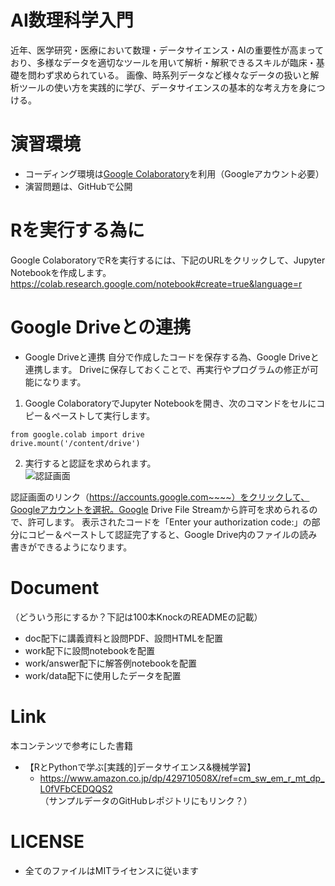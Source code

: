 AI数理科学入門
====
近年、医学研究・医療において数理・データサイエンス・AIの重要性が高まっており、多様なデータを適切なツールを用いて解析・解釈できるスキルが臨床・基礎を問わず求められている。
画像、時系列データなど様々なデータの扱いと解析ツールの使い方を実践的に学び、データサイエンスの基本的な考え方を身につける。

演習環境
====
- コーディング環境は[Google Colaboratory](https://colab.research.google.com/notebooks/welcome.ipynb?hl=ja)を利用（Googleアカウント必要）
- 演習問題は、GitHubで公開

Rを実行する為に
====
Google ColaboratoryでRを実行するには、下記のURLをクリックして、Jupyter Notebookを作成します。
https://colab.research.google.com/notebook#create=true&language=r

Google Driveとの連携
====
- Google Driveと連携
自分で作成したコードを保存する為、Google Driveと連携します。
Driveに保存しておくことで、再実行やプログラムの修正が可能になります。

1. Google ColaboratoryでJupyter Notebookを開き、次のコマンドをセルにコピー＆ペーストして実行します。
```
from google.colab import drive
drive.mount('/content/drive')
```
2. 実行すると認証を求められます。</br>
![認証画面](https://cdn-ak.f.st-hatena.com/images/fotolife/p/pytry3g/20180918/20180918194042.png "認証画面")

認証画面のリンク（https://accounts.google.com~~~~）をクリックして、Googleアカウントを選択。Google Drive File Streamから許可を求められるので、許可します。
表示されたコードを「Enter your authorization code:」の部分にコピー＆ペーストして認証完了すると、Google Drive内のファイルの読み書きができるようになります。


Document
====
（どういう形にするか？下記は100本KnockのREADMEの記載）

- doc配下に講義資料と設問PDF、設問HTMLを配置
- work配下に設問notebookを配置
- work/answer配下に解答例notebookを配置
- work/data配下に使用したデータを配置

Link
====
本コンテンツで参考にした書籍
- 【RとPythonで学ぶ[実践的]データサイエンス&機械学習】
  - https://www.amazon.co.jp/dp/429710508X/ref=cm_sw_em_r_mt_dp_L0fVFbCEDQQS2
  （サンプルデータのGitHubレポジトリにもリンク？）


LICENSE
====
- 全てのファイルはMITライセンスに従います
